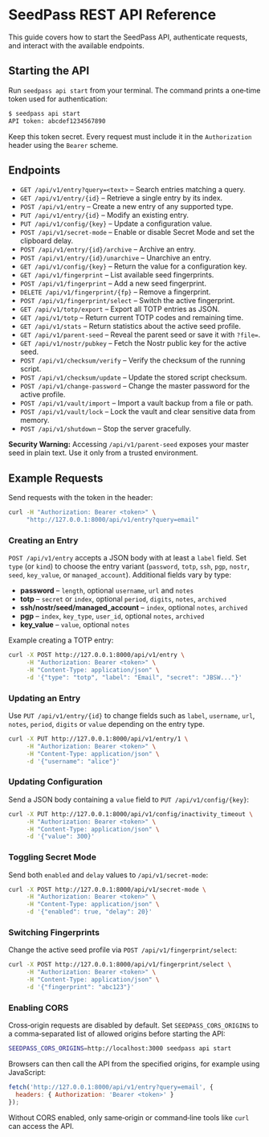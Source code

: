 # SeedPass REST API Reference

This guide covers how to start the SeedPass API, authenticate requests, and interact with the available endpoints.

## Starting the API

Run `seedpass api start` from your terminal. The command prints a one‑time token used for authentication:

```bash
$ seedpass api start
API token: abcdef1234567890
```

Keep this token secret. Every request must include it in the `Authorization` header using the `Bearer` scheme.

## Endpoints

- `GET /api/v1/entry?query=<text>` – Search entries matching a query.
- `GET /api/v1/entry/{id}` – Retrieve a single entry by its index.
- `POST /api/v1/entry` – Create a new entry of any supported type.
- `PUT /api/v1/entry/{id}` – Modify an existing entry.
- `PUT /api/v1/config/{key}` – Update a configuration value.
- `POST /api/v1/secret-mode` – Enable or disable Secret Mode and set the clipboard delay.
- `POST /api/v1/entry/{id}/archive` – Archive an entry.
- `POST /api/v1/entry/{id}/unarchive` – Unarchive an entry.
- `GET /api/v1/config/{key}` – Return the value for a configuration key.
- `GET /api/v1/fingerprint` – List available seed fingerprints.
- `POST /api/v1/fingerprint` – Add a new seed fingerprint.
- `DELETE /api/v1/fingerprint/{fp}` – Remove a fingerprint.
- `POST /api/v1/fingerprint/select` – Switch the active fingerprint.
- `GET /api/v1/totp/export` – Export all TOTP entries as JSON.
- `GET /api/v1/totp` – Return current TOTP codes and remaining time.
- `GET /api/v1/stats` – Return statistics about the active seed profile.
- `GET /api/v1/parent-seed` – Reveal the parent seed or save it with `?file=`.
- `GET /api/v1/nostr/pubkey` – Fetch the Nostr public key for the active seed.
- `POST /api/v1/checksum/verify` – Verify the checksum of the running script.
- `POST /api/v1/checksum/update` – Update the stored script checksum.
- `POST /api/v1/change-password` – Change the master password for the active profile.
- `POST /api/v1/vault/import` – Import a vault backup from a file or path.
- `POST /api/v1/vault/lock` – Lock the vault and clear sensitive data from memory.
- `POST /api/v1/shutdown` – Stop the server gracefully.

**Security Warning:** Accessing `/api/v1/parent-seed` exposes your master seed in plain text. Use it only from a trusted environment.

## Example Requests

Send requests with the token in the header:

```bash
curl -H "Authorization: Bearer <token>" \
     "http://127.0.0.1:8000/api/v1/entry?query=email"
```

### Creating an Entry

`POST /api/v1/entry` accepts a JSON body with at least a `label` field. Set
`type` (or `kind`) to choose the entry variant (`password`, `totp`, `ssh`, `pgp`,
`nostr`, `seed`, `key_value`, or `managed_account`). Additional fields vary by
type:

- **password** – `length`, optional `username`, `url` and `notes`
- **totp** – `secret` or `index`, optional `period`, `digits`, `notes`, `archived`
- **ssh/nostr/seed/managed_account** – `index`, optional `notes`, `archived`
- **pgp** – `index`, `key_type`, `user_id`, optional `notes`, `archived`
- **key_value** – `value`, optional `notes`

Example creating a TOTP entry:

```bash
curl -X POST http://127.0.0.1:8000/api/v1/entry \
     -H "Authorization: Bearer <token>" \
     -H "Content-Type: application/json" \
     -d '{"type": "totp", "label": "Email", "secret": "JBSW..."}'
```

### Updating an Entry

Use `PUT /api/v1/entry/{id}` to change fields such as `label`, `username`,
`url`, `notes`, `period`, `digits` or `value` depending on the entry type.

```bash
curl -X PUT http://127.0.0.1:8000/api/v1/entry/1 \
     -H "Authorization: Bearer <token>" \
     -H "Content-Type: application/json" \
     -d '{"username": "alice"}'
```

### Updating Configuration

Send a JSON body containing a `value` field to `PUT /api/v1/config/{key}`:

```bash
curl -X PUT http://127.0.0.1:8000/api/v1/config/inactivity_timeout \
     -H "Authorization: Bearer <token>" \
     -H "Content-Type: application/json" \
     -d '{"value": 300}'
```

### Toggling Secret Mode

Send both `enabled` and `delay` values to `/api/v1/secret-mode`:

```bash
curl -X POST http://127.0.0.1:8000/api/v1/secret-mode \
     -H "Authorization: Bearer <token>" \
     -H "Content-Type: application/json" \
     -d '{"enabled": true, "delay": 20}'
```

### Switching Fingerprints

Change the active seed profile via `POST /api/v1/fingerprint/select`:

```bash
curl -X POST http://127.0.0.1:8000/api/v1/fingerprint/select \
     -H "Authorization: Bearer <token>" \
     -H "Content-Type: application/json" \
     -d '{"fingerprint": "abc123"}'
```

### Enabling CORS

Cross‑origin requests are disabled by default. Set `SEEDPASS_CORS_ORIGINS` to a comma‑separated list of allowed origins before starting the API:

```bash
SEEDPASS_CORS_ORIGINS=http://localhost:3000 seedpass api start
```

Browsers can then call the API from the specified origins, for example using JavaScript:

```javascript
fetch('http://127.0.0.1:8000/api/v1/entry?query=email', {
  headers: { Authorization: 'Bearer <token>' }
});
```

Without CORS enabled, only same‑origin or command‑line tools like `curl` can access the API.
